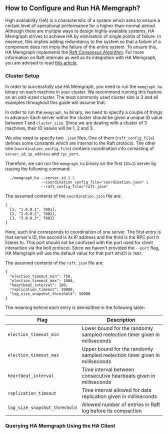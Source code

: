 ## How to Configure and Run HA Memgraph?

High availability (HA) is a characteristic of a system which aims to ensure a
certain level of operational performance for a higher-than-normal period.
Although there are multiple ways to design highly-available systems, HA Memgraph
strives to achieve HA by elimination of single points of failure. In essence,
this implies adding redundancy to the system so that a failure of a component
does not imply the failure of the entire system. To ensure this, HA Memgraph
implements the [Raft Consensus Algorithm](https://raft.github.io/). For more
information on Raft internals as well as its integration with HA Memgraph, you
are advised to read [this article](../concepts/high-availability.md).

### Cluster Setup

In order to successfully use HA Memgraph, you need to run the
`memgraph_ha` binary on each machine in your cluster. We recommend running this
feature on an odd-sized cluster. The most commonly used cluster size is 3 and
all examples throughout this guide will assume that.

In order to run the `memgraph_ha` binary, we need to specify a couple of things
in advance. Each server within the cluster should be given a unique ID value
between 1 and `cluster_size`. Since we are dealing with a cluster of 3 machines,
their ID values will be 1, 2 and 3.

We also need to specify two `.json` files. One of them (`raft_config_file`)
defines some constants which are internal to the Raft protocol. The other one
(`coordination_config_file`) contains coordination info consisting of
`server_id`, `ip_address` and `rpc_port`.

Therefore, we can run the `memgraph_ha` binary on the first (`ID=1`) server by
issuing the following command:

```plaintext
  ./memgraph_ha --server_id 1 \
                --coordination_config_file="coordination.json" \
                --raft_config_file="raft.json"
```

The assumed contents of the `coordination.json` file are:

```plaintext
[
  [1, "1.0.0.1", 7001],
  [2, "2.0.0.2", 7002],
  [3, "3.0.0.3", 7003]
]
```

Here, each line corresponds to coordination of one server. The first entry is
that server's ID, the second is its IP address and the third is the RPC port it
listens to. This port should not be confused with the port used for client
interaction via the bolt protocol. Since we haven't provided the `--port` flag,
HA Memgraph will use the default value for that port which is `7687`.

The assumed contents of the `raft.json` file are:

```plaintext
{
  "election_timeout_min": 750,
  "election_timeout_max": 1000,
  "heartbeat_interval": 100,
  "replication_timeout": 20000,
  "log_size_snapshot_threshold": 50000
}
```

The meaning behind each entry is demistified in the following table:

Flag                          | Description
------------------------------|------------
`election_timeout_min`        | Lower bound for the randomly sampled reelection timer given in milliseconds
`election_timeout_max`        | Upper bound for the randomly sampled reelection timer given in milliseconds
`heartbeat_interval`          | Time interval between consecutive hearbeats given in milliseconds
`replication_timeout`         | Time interval allowed for data replication given in milliseconds
`log_size_snapshot_threshold` | Allowed number of entries in Raft log before its compaction

### Querying HA Memgraph Using the HA Client

[//]: # (TODO when HA Client is implemented)

